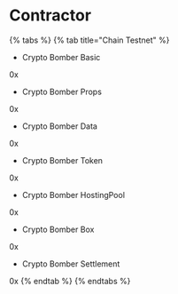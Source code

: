 # Contractor



{% tabs %}
{% tab title="Chain Testnet" %}
* Crypto Bomber Basic

0x

* Crypto Bomber Props

0x

* Crypto Bomber Data

0x

* Crypto Bomber Token

0x

* Crypto Bomber HostingPool

0x

* Crypto Bomber Box

0x

* Crypto Bomber Settlement

0x
{% endtab %}
{% endtabs %}

